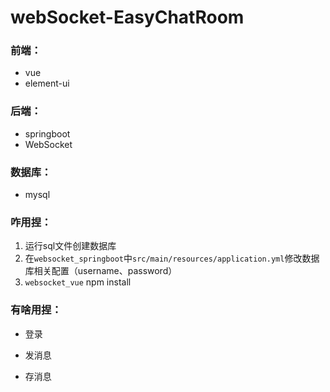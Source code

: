 # webSocket-EasyChatRoom

### 前端：

- vue
- element-ui

### 后端：

- springboot
- WebSocket

### 数据库：

- mysql

### 咋用捏：

1. 运行sql文件创建数据库
2. 在`websocket_springboot`中`src/main/resources/application.yml`修改数据库相关配置（username、password）
3. `websocket_vue`  npm install

### 有啥用捏：

- 登录

- 发消息
- 存消息
